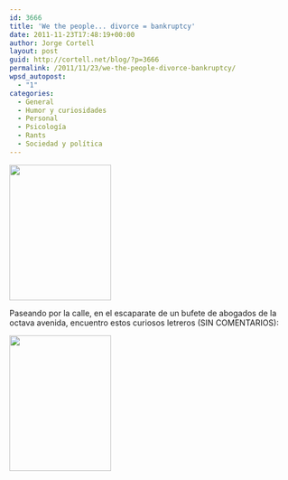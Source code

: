 ```yaml
---
id: 3666
title: 'We the people... divorce = bankruptcy'
date: 2011-11-23T17:48:19+00:00
author: Jorge Cortell
layout: post
guid: http://cortell.net/blog/?p=3666
permalink: /2011/11/23/we-the-people-divorce-bankruptcy/
wpsd_autopost:
  - "1"
categories:
  - General
  - Humor y curiosidades
  - Personal
  - Psicología
  - Rants
  - Sociedad y polí­tica
---
```

<img class="aligncenter" title="We the people...divorce" src="http://farm8.staticflickr.com/7163/6416111787_ff1a620b92_m.jpg" alt="" width="180" height="240" />

Paseando por la calle, en el escaparate de un bufete de abogados de la octava avenida, encuentro estos curiosos letreros (SIN COMENTARIOS):

<img class="aligncenter" title="Divorce=Bankruptcy" src="http://farm8.staticflickr.com/7156/6416111843_f7a58f1967_m.jpg" alt="" width="180" height="240" />